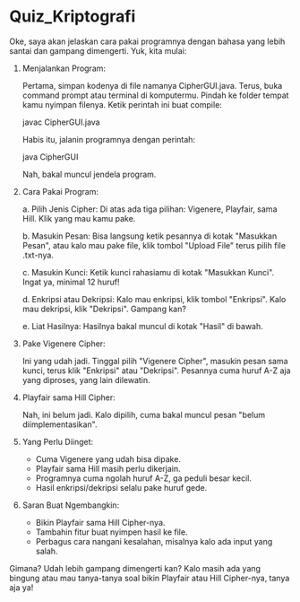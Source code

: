 # Quiz_Kriptografi
Oke, saya akan jelaskan cara pakai programnya dengan bahasa yang lebih santai dan gampang dimengerti. Yuk, kita mulai:

1. Menjalankan Program:
   
   Pertama, simpan kodenya di file namanya CipherGUI.java. Terus, buka command prompt atau terminal di komputermu. Pindah ke folder tempat kamu nyimpan filenya. Ketik perintah ini buat compile:
   
   javac CipherGUI.java
   
   Habis itu, jalanin programnya dengan perintah:
   
   java CipherGUI
   
   Nah, bakal muncul jendela program.

2. Cara Pakai Program:

   a. Pilih Jenis Cipher:
      Di atas ada tiga pilihan: Vigenere, Playfair, sama Hill. Klik yang mau kamu pake.

   b. Masukin Pesan:
      Bisa langsung ketik pesannya di kotak "Masukkan Pesan", atau kalo mau pake file, klik tombol "Upload File" terus pilih file .txt-nya.

   c. Masukin Kunci:
      Ketik kunci rahasiamu di kotak "Masukkan Kunci". Ingat ya, minimal 12 huruf!

   d. Enkripsi atau Dekripsi:
      Kalo mau enkripsi, klik tombol "Enkripsi". Kalo mau dekripsi, klik "Dekripsi". Gampang kan?

   e. Liat Hasilnya:
      Hasilnya bakal muncul di kotak "Hasil" di bawah.

3. Pake Vigenere Cipher:
   
   Ini yang udah jadi. Tinggal pilih "Vigenere Cipher", masukin pesan sama kunci, terus klik "Enkripsi" atau "Dekripsi". Pesannya cuma huruf A-Z aja yang diproses, yang lain dilewatin.

4. Playfair sama Hill Cipher:
   
   Nah, ini belum jadi. Kalo dipilih, cuma bakal muncul pesan "belum diimplementasikan".

5. Yang Perlu Diinget:
   - Cuma Vigenere yang udah bisa dipake.
   - Playfair sama Hill masih perlu dikerjain.
   - Programnya cuma ngolah huruf A-Z, ga peduli besar kecil.
   - Hasil enkripsi/dekripsi selalu pake huruf gede.

6. Saran Buat Ngembangkin:
   - Bikin Playfair sama Hill Cipher-nya.
   - Tambahin fitur buat nyimpen hasil ke file.
   - Perbagus cara nangani kesalahan, misalnya kalo ada input yang salah.

Gimana? Udah lebih gampang dimengerti kan? Kalo masih ada yang bingung atau mau tanya-tanya soal bikin Playfair atau Hill Cipher-nya, tanya aja ya!
